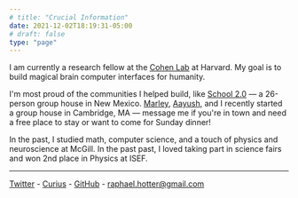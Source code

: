 ```yaml
---
# title: "Crucial Information"
date: 2021-12-02T18:19:31-05:00
# draft: false
type: "page"
---
```


I am currently a research fellow at the [Cohen Lab](https://cohenweb.rc.fas.harvard.edu/) at Harvard. My goal is to build magical brain computer interfaces for humanity.

I'm most proud of the communities I helped build, like [School 2.0](https://school2point0.com) — a 26-person group house in New Mexico. [Marley](https://marleyx.com), [Aayush](https://aayushg.com/), and I recently started a group house in Cambridge, MA — message me if you're in town and need a free place to stay or want to come for Sunday dinner!

In the past, I studied math, computer science, and a touch of physics and neuroscience at McGill. In the past past, I loved taking part in science fairs and won 2nd place in Physics at ISEF.

---

[Twitter](https://twitter.com/raffi_hotter) - [Curius](https://curius.app/raffi-hotter) -  [GitHub](https://github.com/rhoter) - [raphael.hotter@gmail.com](mailto:raphael.hotter@gmail.com)